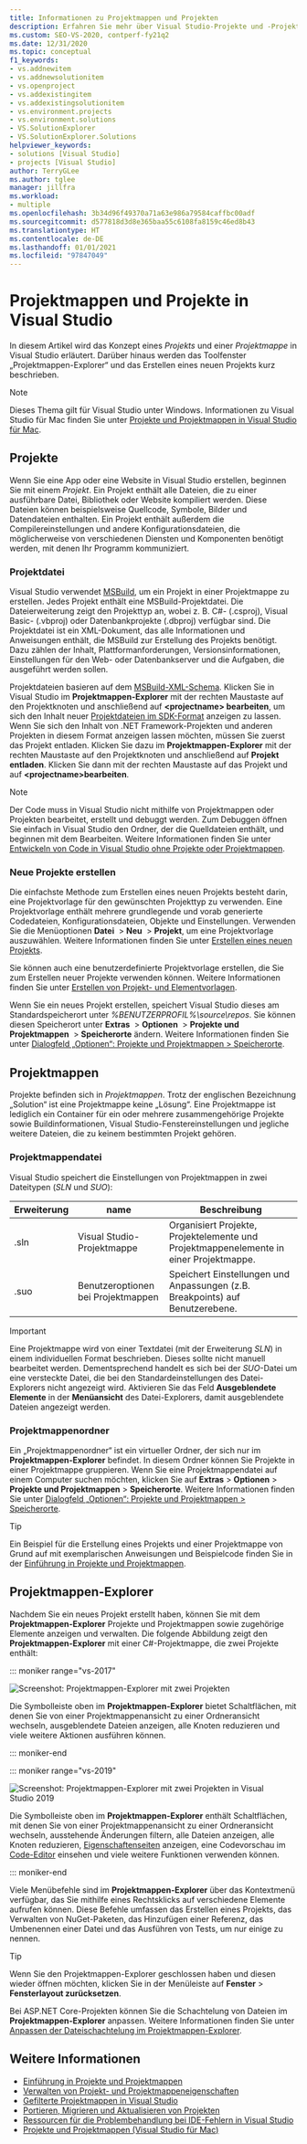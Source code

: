 ```yaml
---
title: Informationen zu Projektmappen und Projekten
description: Erfahren Sie mehr über Visual Studio-Projekte und -Projektmappen, das Erstellen neuer Projekte aus einer Vorlage sowie das Anzeigen und Verwalten von Projekten im Projektmappen-Explorer.
ms.custom: SEO-VS-2020, contperf-fy21q2
ms.date: 12/31/2020
ms.topic: conceptual
f1_keywords:
- vs.addnewitem
- vs.addnewsolutionitem
- vs.openproject
- vs.addexistingitem
- vs.addexistingsolutionitem
- vs.environment.projects
- vs.environment.solutions
- VS.SolutionExplorer
- VS.SolutionExplorer.Solutions
helpviewer_keywords:
- solutions [Visual Studio]
- projects [Visual Studio]
author: TerryGLee
ms.author: tglee
manager: jillfra
ms.workload:
- multiple
ms.openlocfilehash: 3b34d96f49370a71a63e986a79584caffbc00adf
ms.sourcegitcommit: d577818d3d8e365baa55c6108fa8159c46ed8b43
ms.translationtype: HT
ms.contentlocale: de-DE
ms.lasthandoff: 01/01/2021
ms.locfileid: "97847049"
---
```

# <a name="solutions-and-projects-in-visual-studio"></a>Projektmappen und Projekte in Visual Studio

In diesem Artikel wird das Konzept eines *Projekts* und einer *Projektmappe* in Visual Studio erläutert. Darüber hinaus werden das Toolfenster „Projektmappen-Explorer“ und das Erstellen eines neuen Projekts kurz beschrieben.

> [!NOTE]
> Dieses Thema gilt für Visual Studio unter Windows. Informationen zu Visual Studio für Mac finden Sie unter [Projekte und Projektmappen in Visual Studio für Mac](/visualstudio/mac/projects-and-solutions).

## <a name="projects"></a>Projekte

Wenn Sie eine App oder eine Website in Visual Studio erstellen, beginnen Sie mit einem *Projekt*. Ein Projekt enthält alle Dateien, die zu einer ausführbare Datei, Bibliothek oder Website kompiliert werden. Diese Dateien können beispielsweise Quellcode, Symbole, Bilder und Datendateien enthalten. Ein Projekt enthält außerdem die Compilereinstellungen und andere Konfigurationsdateien, die möglicherweise von verschiedenen Diensten und Komponenten benötigt werden, mit denen Ihr Programm kommuniziert.

### <a name="project-file"></a>Projektdatei

Visual Studio verwendet [MSBuild](../msbuild/msbuild.md), um ein Projekt in einer Projektmappe zu erstellen. Jedes Projekt enthält eine MSBuild-Projektdatei. Die Dateierweiterung zeigt den Projekttyp an, wobei z. B. C#- (.csproj), Visual Basic- (.vbproj) oder Datenbankprojekte (.dbproj) verfügbar sind. Die Projektdatei ist ein XML-Dokument, das alle Informationen und Anweisungen enthält, die MSBuild zur Erstellung des Projekts benötigt. Dazu zählen der Inhalt, Plattformanforderungen, Versionsinformationen, Einstellungen für den Web- oder Datenbankserver und die Aufgaben, die ausgeführt werden sollen.

Projektdateien basieren auf dem [MSBuild-XML-Schema](../msbuild/msbuild-project-file-schema-reference.md). Klicken Sie in Visual Studio im **Projektmappen-Explorer** mit der rechten Maustaste auf den Projektknoten und anschließend auf **\<projectname\> bearbeiten**, um sich den Inhalt neuer [Projektdateien im SDK-Format](../msbuild/how-to-use-project-sdk.md) anzeigen zu lassen. Wenn Sie sich den Inhalt von .NET Framework-Projekten und anderen Projekten in diesem Format anzeigen lassen möchten, müssen Sie zuerst das Projekt entladen. Klicken Sie dazu im **Projektmappen-Explorer** mit der rechten Maustaste auf den Projektknoten und anschließend auf **Projekt entladen**. Klicken Sie dann mit der rechten Maustaste auf das Projekt und auf **\<projectname\>bearbeiten**.

> [!NOTE]
> Der Code muss in Visual Studio nicht mithilfe von Projektmappen oder Projekten bearbeitet, erstellt und debuggt werden. Zum Debuggen öffnen Sie einfach in Visual Studio den Ordner, der die Quelldateien enthält, und beginnen mit dem Bearbeiten. Weitere Informationen finden Sie unter [Entwickeln von Code in Visual Studio ohne Projekte oder Projektmappen](../ide/develop-code-in-visual-studio-without-projects-or-solutions.md).

### <a name="create-new-projects"></a>Neue Projekte erstellen

Die einfachste Methode zum Erstellen eines neuen Projekts besteht darin, eine Projektvorlage für den gewünschten Projekttyp zu verwenden. Eine Projektvorlage enthält mehrere grundlegende und vorab generierte Codedateien, Konfigurationsdateien, Objekte und Einstellungen. Verwenden Sie die Menüoptionen **Datei**  >  **Neu**  >  **Projekt**, um eine Projektvorlage auszuwählen. Weitere Informationen finden Sie unter [Erstellen eines neuen Projekts](create-new-project.md).

Sie können auch eine benutzerdefinierte Projektvorlage erstellen, die Sie zum Erstellen neuer Projekte verwenden können. Weitere Informationen finden Sie unter [Erstellen von Projekt- und Elementvorlagen](../ide/creating-project-and-item-templates.md).

Wenn Sie ein neues Projekt erstellen, speichert Visual Studio dieses am Standardspeicherort unter *%BENUTZERPROFIL%\source\repos*. Sie können diesen Speicherort unter **Extras**  >  **Optionen**  >  **Projekte und Projektmappen**  >  **Speicherorte** ändern. Weitere Informationen finden Sie unter [Dialogfeld „Optionen“: Projekte und Projektmappen > Speicherorte](./reference/projects-solutions-locations-options.md).

## <a name="solutions"></a>Projektmappen

Projekte befinden sich in *Projektmappen*. Trotz der englischen Bezeichnung „Solution“ ist eine Projektmappe keine „Lösung“. Eine Projektmappe ist lediglich ein Container für ein oder mehrere zusammengehörige Projekte sowie Buildinformationen, Visual Studio-Fenstereinstellungen und jegliche weitere Dateien, die zu keinem bestimmten Projekt gehören.

### <a name="solution-file"></a>Projektmappendatei

Visual Studio speichert die Einstellungen von Projektmappen in zwei Dateitypen (*SLN* und *SUO*):

|Erweiterung|name|Beschreibung|
|---------------|----------|-----------------|
|.sln|Visual Studio-Projektmappe|Organisiert Projekte, Projektelemente und Projektmappenelemente in einer Projektmappe.|
|.suo|Benutzeroptionen bei Projektmappen|Speichert Einstellungen und Anpassungen (z.B. Breakpoints) auf Benutzerebene.|

> [!IMPORTANT]
> Eine Projektmappe wird von einer Textdatei (mit der Erweiterung *SLN*) in einem individuellen Format beschrieben. Dieses sollte nicht manuell bearbeitet werden. Dementsprechend handelt es sich bei der *SUO*-Datei um eine versteckte Datei, die bei den Standardeinstellungen des Datei-Explorers nicht angezeigt wird. Aktivieren Sie das Feld **Ausgeblendete Elemente** in der **Menüansicht** des Datei-Explorers, damit ausgeblendete Dateien angezeigt werden.

### <a name="solution-folder"></a>Projektmappenordner

Ein „Projektmappenordner“ ist ein virtueller Ordner, der sich nur im **Projektmappen-Explorer** befindet. In diesem Ordner können Sie Projekte in einer Projektmappe gruppieren. Wenn Sie eine Projektmappendatei auf einem Computer suchen möchten, klicken Sie auf **Extras** > **Optionen** > **Projekte und Projektmappen** > **Speicherorte**. Weitere Informationen finden Sie unter [Dialogfeld „Optionen“: Projekte und Projektmappen > Speicherorte](./reference/projects-solutions-locations-options.md).

> [!TIP]
> Ein Beispiel für die Erstellung eines Projekts und einer Projektmappe von Grund auf mit exemplarischen Anweisungen und Beispielcode finden Sie in der [Einführung in Projekte und Projektmappen](../get-started/tutorial-projects-solutions.md).

## <a name="solution-explorer"></a>Projektmappen-Explorer

Nachdem Sie ein neues Projekt erstellt haben, können Sie mit dem **Projektmappen-Explorer** Projekte und Projektmappen sowie zugehörige Elemente anzeigen und verwalten. Die folgende Abbildung zeigt den **Projektmappen-Explorer** mit einer C#-Projektmappe, die zwei Projekte enthält:

::: moniker range="vs-2017"

![Screenshot: Projektmappen-Explorer mit zwei Projekten](../ide/media/vs2015_solution_explorer.png)

Die Symbolleiste oben im **Projektmappen-Explorer** bietet Schaltflächen, mit denen Sie von einer Projektmappenansicht zu einer Ordneransicht wechseln, ausgeblendete Dateien anzeigen, alle Knoten reduzieren und viele weitere Aktionen ausführen können.

::: moniker-end

::: moniker range="vs-2019"

![Screenshot: Projektmappen-Explorer mit zwei Projekten in Visual Studio 2019](../ide/media/solution-explorer.png)

Die Symbolleiste oben im **Projektmappen-Explorer** enthält Schaltflächen, mit denen Sie von einer Projektmappenansicht zu einer Ordneransicht wechseln, ausstehende Änderungen filtern, alle Dateien anzeigen, alle Knoten reduzieren, [Eigenschaftenseiten](managing-project-and-solution-properties.md) anzeigen, eine Codevorschau im [Code-Editor](writing-code-in-the-code-and-text-editor.md) einsehen und viele weitere Funktionen verwenden können.

::: moniker-end

Viele Menübefehle sind im **Projektmappen-Explorer** über das Kontextmenü verfügbar, das Sie mithilfe eines Rechtsklicks auf verschiedene Elemente aufrufen können. Diese Befehle umfassen das Erstellen eines Projekts, das Verwalten von NuGet-Paketen, das Hinzufügen einer Referenz, das Umbenennen einer Datei und das Ausführen von Tests, um nur einige zu nennen.

> [!TIP]
> Wenn Sie den Projektmappen-Explorer geschlossen haben und diesen wieder öffnen möchten, klicken Sie in der Menüleiste auf **Fenster** > **Fensterlayout zurücksetzen**.

Bei ASP.NET Core-Projekten können Sie die Schachtelung von Dateien im **Projektmappen-Explorer** anpassen. Weitere Informationen finden Sie unter [Anpassen der Dateischachtelung im Projektmappen-Explorer](file-nesting-solution-explorer.md).

## <a name="see-also"></a>Weitere Informationen

- [Einführung in Projekte und Projektmappen](../get-started/tutorial-projects-solutions.md)
- [Verwalten von Projekt- und Projektmappeneigenschaften](managing-project-and-solution-properties.md)
- [Gefilterte Projektmappen in Visual Studio](filtered-solutions.md)
- [Portieren, Migrieren und Aktualisieren von Projekten](../porting/port-migrate-and-upgrade-visual-studio-projects.md)
- [Ressourcen für die Problembehandlung bei IDE-Fehlern in Visual Studio](./reference/resources-for-troubleshooting-integrated-development-environment-errors.md)
- [Projekte und Projektmappen (Visual Studio für Mac)](/visualstudio/mac/projects-and-solutions)